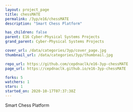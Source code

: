 ```yaml
---
layout: project_page
title: chessMATE
permalink: /3yp/e16/chessMATE
description: "Smart Chess Platform"

has_children: false
parent: E16 Cyber-Physical Systems Projects
grand_parent: Cyber-Physical Systems Projects

cover_url: /data/categories/3yp/cover_page.jpg
thumbnail_url: /data/categories/3yp/thumbnail.jpg

repo_url: https://github.com/cepdnaclk/e16-3yp-chessMATE
page_url: https://cepdnaclk.github.io/e16-3yp-chessMATE

forks: 5
watchers: 1
stars: 1
started_on: 2020-10-17T07:37:38Z
---
```

Smart Chess Platform

